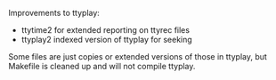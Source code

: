Improvements to ttyplay:
* ttytime2 for extended reporting on ttyrec files
* ttyplay2 indexed version of ttyplay for seeking

Some files are just copies or extended versions of those in ttyplay,
but Makefile is cleaned up and will not compile ttyplay.
